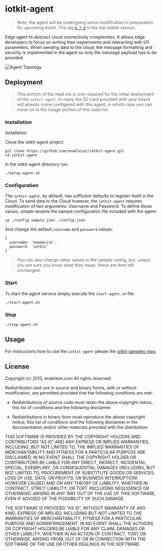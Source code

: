# iotkit-agent

> Note, the agent will be undergoing some modification in preparation for upcoming event. The tag [`0.7.0`](https://github.com/enableiot/iotkit-agent/commit/af2de259530d04585fdf49f8aef471fee3899c93) is the last stable version.

Edge agent to abstract cloud connectivity complexities. It allows edge developers to focus on writing their experiments and interacting with I/O parameters. When sending data to the cloud, the message formatting and security is implemented in the agent so only the message payload has to be provided.   

![Agent Topology](../master/images/agent-topo.png?raw=true)

## Deployment

> This portion of the read me is only required for the initial deployment of the `iotkit-agent`. In many the SD card provided with your board will already come configured with this agent, in which case you can move on to the Usage portion of this read me.

### Installation

Installation

Clone the iotkit-agent project
    
    git clone https://github.com/enableiot/iotkit-agent.git
    cd iotkit-agent

In the iotkit-agent directory run:

    ./setup-agent.sh
    
### Configuration

The `iotkit-agent`, by default, has sufficient defaults to register itself in the Cloud. To send data to the Cloud however, the `iotkit-agent` requires modification of two arguments: Username and Password. To define these values, simple rename the sample configuration file included with the agent:

    cp ./config-sample.json ./config.json

And change the default `username` and `password` values:

    {
      username: 'newdevice',
      password: 'iotkit'
    }
    
> You can also change other values in the sample config, but, unless you are sure you know what they mean, these are best left unchanged.
        
### Start

To start the agent service simply execute the `start-agent.sh` file:

    ./start-agent.sh
    
### Stop

    ./stop-agent.sh

## Usage

For instructions how to use the `iotkit-agent` please the [iotkit-samples repo](https://github.com/enableiot/iotkit-samples).

## License

Copyright (c) 2013, enableiot.com
All rights reserved.

Redistribution and use in source and binary forms, with or without modification,
are permitted provided that the following conditions are met:

* Redistributions of source code must retain the above copyright notice, this
  list of conditions and the following disclaimer.

* Redistributions in binary form must reproduce the above copyright notice, this
  list of conditions and the following disclaimer in the documentation and/or
  other materials provided with the distribution.

THIS SOFTWARE IS PROVIDED BY THE COPYRIGHT HOLDERS AND CONTRIBUTORS "AS IS" AND
ANY EXPRESS OR IMPLIED WARRANTIES, INCLUDING, BUT NOT LIMITED TO, THE IMPLIED
WARRANTIES OF MERCHANTABILITY AND FITNESS FOR A PARTICULAR PURPOSE ARE
DISCLAIMED. IN NO EVENT SHALL THE COPYRIGHT HOLDER OR CONTRIBUTORS BE LIABLE FOR
ANY DIRECT, INDIRECT, INCIDENTAL, SPECIAL, EXEMPLARY, OR CONSEQUENTIAL DAMAGES
(INCLUDING, BUT NOT LIMITED TO, PROCUREMENT OF SUBSTITUTE GOODS OR SERVICES;
LOSS OF USE, DATA, OR PROFITS; OR BUSINESS INTERRUPTION) HOWEVER CAUSED AND ON
ANY THEORY OF LIABILITY, WHETHER IN CONTRACT, STRICT LIABILITY, OR TORT
(INCLUDING NEGLIGENCE OR OTHERWISE) ARISING IN ANY WAY OUT OF THE USE OF THIS
SOFTWARE, EVEN IF ADVISED OF THE POSSIBILITY OF SUCH DAMAGE.

THE SOFTWARE IS PROVIDED "AS IS", WITHOUT WARRANTY OF ANY KIND, EXPRESS OR IMPLIED, INCLUDING BUT NOT LIMITED TO THE WARRANTIES OF MERCHANTABILITY, FITNESS FOR A PARTICULAR PURPOSE AND NONINFRINGEMENT. IN NO EVENT SHALL THE AUTHORS OR COPYRIGHT HOLDERS BE LIABLE FOR ANY CLAIM, DAMAGES OR OTHER LIABILITY, WHETHER IN AN ACTION OF CONTRACT, TORT OR OTHERWISE, ARISING FROM, OUT OF OR IN CONNECTION WITH THE SOFTWARE OR THE USE OR OTHER DEALINGS IN THE SOFTWARE.
